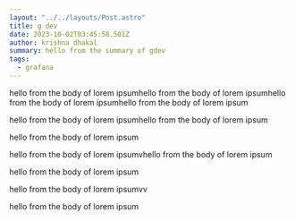 ```yaml
---
layout: "../../layouts/Post.astro"
title: g dev
date: 2023-10-02T03:45:58.501Z
author: krishna dhakal
summary: hello from the summary of gdev
tags:
  - grafana
---
```

h﻿ello from the body of lorem ipsumh﻿ello from the body of lorem ipsumh﻿ello from the body of lorem ipsumh﻿ello from the body of lorem ipsum 

h﻿ello from the body of lorem ipsumh﻿ello from the body of lorem ipsum

h﻿ello from the body of lorem ipsum



h﻿ello from the body of lorem ipsumvh﻿ello from the body of lorem ipsum

h﻿ello from the body of lorem ipsum

h﻿ello from the body of lorem ipsumvv





h﻿ello from the body of lorem ipsum